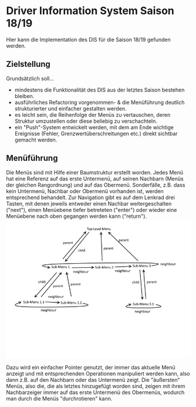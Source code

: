# Driver Information System Saison 18/19

Hier kann die Implementation des DIS für die Saison 18/19 gefunden werden. 

## Zielstellung
Grundsätzlich soll...

* mindestens die Funktionalität des DIS aus der letztes Saison bestehen bleiben.
* ausführliches Refactoring vorgenommen- & die Menüführung deutlich strukturierter und einfacher gestalten werden.
* es leicht sein, die Reihenfolge der Menüs zu vertauschen, deren Struktur umzustellen oder diese beliebig zu verschachteln.
* ein "Push"-System entwickelt werden, mit dem am Ende wichtige Ereignisse (Fehler, Grenzwertüberschreitungen etc.) direkt sichtbar gemacht werden.

## Menüführung
Die Menüs sind mit Hilfe einer Baumstruktur erstellt worden. Jedes Menü hat eine Referenz auf das 
erste Untermenü, auf seinen Nachbarn (Menüs der gleichen Rangordnung) und auf das Obermenü. Sonderfälle, z.B. dass kein Untermenü,
Nachbar oder Obermenü vorhanden ist, werden entsprechend behandelt. Zur Navigation gibt es auf dem Lenkrad
drei Tasten, mit denen jeweils entweder einen Nachbar weitergeschalten ("next"), einen Menüebene tiefer betreteten ("enter")
oder wieder eine Menüebene nach oben gegangen werden kann ("return"). 
![Idee](https://github.com/graps1/DIS_EFR_19/blob/master/doc/menu_structure.png)

Dazu wird ein einfacher Pointer genutzt, der immer das aktuelle Menü anzeigt und mit entsprechenden Operationen 
manipuliert werden kann, also dann z.B. auf den Nachbarn oder das Untermenü zeigt. Die "äußersten" Menüs, also die,
die als letztes hinzugefügt worden sind, zeigen mit ihrem Nachbarzeiger immer auf das erste Untermenü des Obermenüs,
wodurch man durch die Menüs "durchrotieren" kann.
